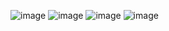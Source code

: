 ![image](https://github.com/DARPZZ/Minesweeper/assets/104558794/9ffe487d-c8eb-4165-8c4f-d90bb8294f79)
![image](https://github.com/DARPZZ/Minesweeper/assets/104558794/10319643-386d-455c-af41-b17410e3f70f)
![image](https://github.com/DARPZZ/Minesweeper/assets/104558794/77b7d5b6-0eb8-4292-8ad3-c7bc830e9306)
![image](https://github.com/DARPZZ/Minesweeper/assets/104558794/522f15d5-96b6-4223-84b5-5f1236978f70)

